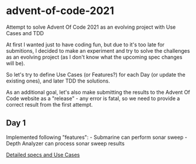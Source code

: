 # advent-of-code-2021
Attempt to solve Advent Of Code 2021 as an evolving project with Use Cases and TDD

At first I wanted just to have coding fun, but due to it's too late for submitions, I decided to make an experiment and try to solve the challenges as an evolving project (as I don't know what the upcoming spec changes will be).

So let's try to define Use Cases (or Features?) for each Day (or update the existing ones), and later TDD the solutions.

As an additional goal, let's also make submitting the results to the Advent Of Code website as a "release" - any error is fatal, so we need to provide a correct result from the first attempt.

## Day 1

Implemented following "features":
	- Submarine can perform sonar sweep
	- Depth Analyzer can process sonar sweep results

[Detailed specs and Use Cases](DaysAsSpecs/Day1/Specs.md)